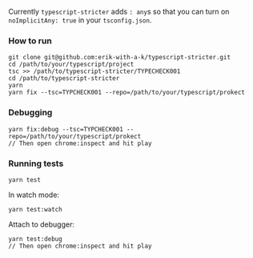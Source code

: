 Currently `typescript-stricter` adds `: any`s so that you can turn on `noImplicitAny: true` in your `tsconfig.json`.

### How to run

```
git clone git@github.com:erik-with-a-k/typescript-stricter.git
cd /path/to/your/typescript/project
tsc >> /path/to/typescript-stricter/TYPECHECK001
cd /path/to/typescript-stricter
yarn
yarn fix --tsc=TYPCHECK001 --repo=/path/to/your/typescript/prokect
```

### Debugging

```
yarn fix:debug --tsc=TYPCHECK001 --repo=/path/to/your/typescript/prokect
// Then open chrome:inspect and hit play
```

### Running tests

```
yarn test
```
In watch mode:
```
yarn test:watch
```
Attach to debugger:
```
yarn test:debug
// Then open chrome:inspect and hit play
```
